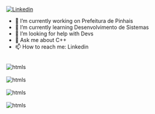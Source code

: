 [![Linkedin](https://img.shields.io/badge/LinkedIn-0077B5?style=for-the-badge&logo=linkedin&logoColor=white)](https://www.linkedin.com/in/eduardo-padilha-castanho-567954320/)

- 🔭 I’m currently working on Prefeitura de Pinhais
- 🌱 I’m currently learning Desenvolvimento de Sistemas
- 🤔 I’m looking for help with Devs
- 💬 Ask me about C++
- 📫 How to reach me: Linkedin

<div style = display: inline_block><br/>
  <img aling="center" alt="htmls" src= />

<div style = display: inline_block><br/>
  <img aling="center" alt="htmls" src= />


<div style = display: inline_block><br/>
  <img aling="center" alt="htmls" src= />


<div style = display: inline_block><br/>
  <img aling="center" alt="htmls" src= />
</div> 
